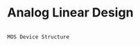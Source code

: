 # Analog Linear Design

```{figure} MOS-structure/simple-device.jpg
```

```{figure} MOS-structure/MOS-Device-Structure.jpg
MOS Device Structure
```

```{tableofcontents}
```
